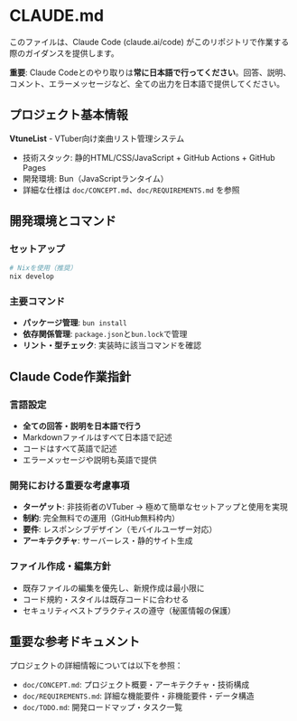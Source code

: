 # CLAUDE.md

このファイルは、Claude Code (claude.ai/code) がこのリポジトリで作業する際のガイダンスを提供します。

**重要**: Claude Codeとのやり取りは**常に日本語で行ってください**。回答、説明、コメント、エラーメッセージなど、全ての出力を日本語で提供してください。

## プロジェクト基本情報

**VtuneList** - VTuber向け楽曲リスト管理システム
- 技術スタック: 静的HTML/CSS/JavaScript + GitHub Actions + GitHub Pages
- 開発環境: Bun（JavaScriptランタイム）
- 詳細な仕様は `doc/CONCEPT.md`、`doc/REQUIREMENTS.md` を参照

## 開発環境とコマンド

### セットアップ
```bash
# Nixを使用（推奨）
nix develop
```

### 主要コマンド
- **パッケージ管理**: `bun install`
- **依存関係管理**: `package.json`と`bun.lock`で管理
- **リント・型チェック**: 実装時に該当コマンドを確認

## Claude Code作業指針

### 言語設定
- **全ての回答・説明を日本語で行う**
- Markdownファイルはすべて日本語で記述
- コードはすべて英語で記述
- エラーメッセージや説明も英語で提供

### 開発における重要な考慮事項
- **ターゲット**: 非技術者のVTuber → 極めて簡単なセットアップと使用を実現
- **制約**: 完全無料での運用（GitHub無料枠内）
- **要件**: レスポンシブデザイン（モバイルユーザー対応）
- **アーキテクチャ**: サーバーレス・静的サイト生成

### ファイル作成・編集方針
- 既存ファイルの編集を優先し、新規作成は最小限に
- コード規約・スタイルは既存コードに合わせる
- セキュリティベストプラクティスの遵守（秘匿情報の保護）

## 重要な参考ドキュメント

プロジェクトの詳細情報については以下を参照：
- `doc/CONCEPT.md`: プロジェクト概要・アーキテクチャ・技術構成
- `doc/REQUIREMENTS.md`: 詳細な機能要件・非機能要件・データ構造
- `doc/TODO.md`: 開発ロードマップ・タスク一覧
